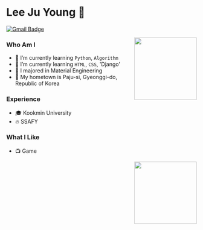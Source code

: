 # Lee Ju Young 🧑
 
[![Gmail Badge](https://img.shields.io/badge/Gmail-D14836?style=flat&logo=Gmail&logoColor=white)](mailto:lklll369@gmail.com) 

<img align='right' src="http://mazassumnida.wtf/api/v2/generate_badge?boj=lklll321" height="165">

### Who Am I
- 🌱 I’m currently learning `Python`, `Algorithm`
- 🌱 I’m currently learning `HTML`, `CSS`, 'Django'
- 🥇 I majored in Material Engineering
- 🚅 My hometown is Paju-si, Gyeonggi-do, Republic of Korea

### Experience
- 🎓 Kookmin University
- 🔥 SSAFY

### What I Like
- 📺 Game

<img align='right' src="https://github-readme-stats.vercel.app/api?username=jy-lee0626&show_icons=true&theme=gruvbox" height="165">
